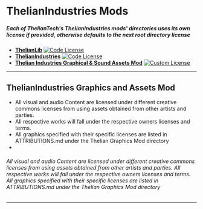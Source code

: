 # **ThelianIndustries Mods**

##### Each of ThelianTech's ThelianIndustries mods' directories uses its own license if provided, otherwise defaults to the next root directory license

- [**ThelianLib**](https://github.com/ThelianTech-Hobby-Projects/Factorio-Mods/tree/main/ThelianIndustries/thelian-lib) [![Code License][thelian-code-shield]][thelian-code-license]
- [**ThelianIndustries**](https://github.com/ThelianTech-Hobby-Projects/Factorio-Mods/tree/main/ThelianIndustries/thelian-industries) [![Code License][thelian-code-shield]][thelian-code-license]
- [**Thelian Industries Graphical & Sound Assets Mod**](https://github.com/ThelianTech-Hobby-Projects/Factorio-Mods/tree/main/ThelianIndustries/thelian-graphics) [![Custom License][thelian-graphics-shield]][thelian-graphics-license]

---

## ThelianIndustries Graphics and Assets Mod

- All visual and audio Content are licensed under different creative commons licenses from using assets obtained from other artists and parties. 
- All respective works will fall under the respective owners licenses and terms.
- All graphics specified with their specific licenses are listed in ATTRIBUTIONS.md under the Thelian Graphics Mod directory
- 

###### All visual and audio Content are licensed under different creative commons licenses from using assets obtained from other artists and parties. All respective works will fall under the respective owners licenses and terms. All graphics specified with their specific licenses are listed in ATTRIBUTIONS.md under the Thelian Graphics Mod directory

---

[thelian-code-license]: https://github.com/ThelianTech-Hobby-Projects/Factorio-Mods/blob/main/ThelianIndustries/LICENSE.md
[thelian-code-shield]: https://img.shields.io/badge/license-ThelianTech_Factorio_Code_License-blue?style=plastic
[thelian-graphics-license]: https://github.com/ThelianTech-Hobby-Projects/Factorio-Mods/blob/main/ThelianIndustries/thelian-graphics/LICENSE.md
[thelian-graphics-shield]: https://img.shields.io/badge/license-ThelianTech_Factorio_Code_License-blue?style=plastic
[gnu]: https://choosealicense.com/licenses/gpl-3.0/
[gnu-shield]: https://img.shields.io/badge/license-%20%20GNU%20GPLv3%20-green?style=plastic
 